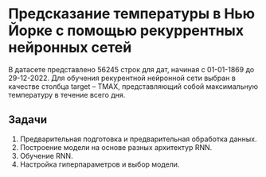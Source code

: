 # Предсказание температуры в Нью Йорке с помощью рекуррентных нейронных сетей
В датасете представлено 56245 строк для дат, начиная с 01-01-1869 до 29-12-2022. Для обучения рекурентной нейронной сети выбран в качестве столбца target – TMAX, представляющий собой максимальную температуру в течение всего дня.
## Задачи
1. Предварительная подготовка и предварительная обработка данных.
2. Построение модели на основе разных архитектур RNN.
3. Обучение RNN.
4. Настройка гиперпараметров и выбор модели.
